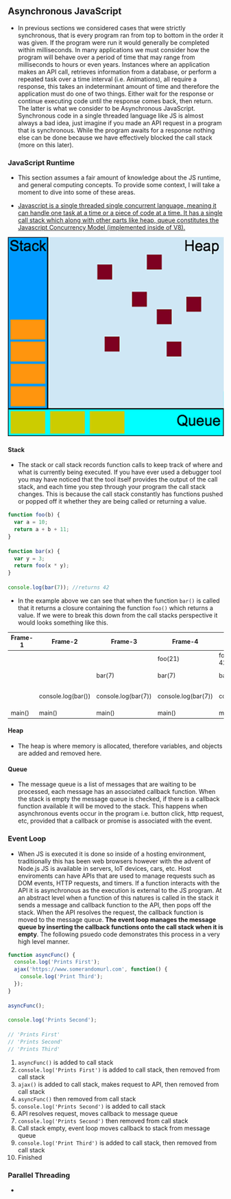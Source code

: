 ## Asynchronous JavaScript

- In previous sections we considered cases that were strictly synchronous, that is every program ran from top to bottom in the order it was given. If the program were run it would generally be completed within milliseconds. In many applications we must consider how the program will behave over a period of time that may range from milliseconds to hours or even years. Instances where an application makes an API call, retrieves information from a database, or perform a repeated task over a time interval (i.e. Animations), all require a response, this takes an indeterminant amount of time and therefore the application must do one of two things. Either wait for the response or continue executing code until the response comes back, then return. The latter is what we consider to be Asynchronous JavaScript. Synchronous code in a single threaded language like JS is almost always a bad idea, just imagine if you made an API request in a program that is synchronous. While the program awaits for a response nothing else can be done because we have effectively blocked the call stack (more on this later).

### JavaScript Runtime

- This section assumes a fair amount of knowledge about the JS runtime, and general computing concepts. To provide some context, I will take a moment to dive into some of these areas.

- [Javascript is a single threaded single concurrent language, meaning it can handle one task at a time or a piece of code at a time. It has a single call stack which along with other parts like heap, queue constitutes the Javascript Concurrency Model (implemented inside of V8). ](https://medium.com/@gaurav.pandvia/understanding-javascript-function-executions-tasks-event-loop-call-stack-more-part-1-5683dea1f5ec)

![fig1](/Part-3-Callbacks-Promises-AsyncAwait/images/fig1.png)

#### Stack

- The stack or call stack records function calls to keep track of where and what is currently being executed. If you have ever used a debugger tool you may have noticed that the tool itself provides the output of the call stack, and each time you step through your program the call stack changes. This is because the call stack constantly has functions pushed or popped off it whether they are being called or returning a value.

```js
function foo(b) {
  var a = 10;
  return a + b + 11;
}

function bar(x) {
  var y = 3;
  return foo(x * y);
}

console.log(bar(7)); //returns 42
```

- In the example above we can see that when the function `bar()` is called that it returns a closure containing the function `foo()` which returns a value. If we were to break this down from the call stacks perspective it would looks something like this.

| Frame-1 | Frame-2            | Frame-3             | Frame-4             | Frame-5                        | Frame-6                       | Frame-7                                    | Frame-8 |
| ------- | ------------------ | ------------------- | ------------------- | ------------------------------ | ----------------------------- | ------------------------------------------ | ------- |
|         |                    |                     | foo(21)             | foo(21) - returns 42, pops off |                               |                                            |         |
|         |                    | bar(7)              | bar(7)              | bar(7)                         | bar(7) - returns 42, pops off |                                            |         |
|         | console.log(bar()) | console.log(bar(7)) | console.log(bar(7)) | console.log(bar(7))            | console.log(bar(7))           | console.log(bar(7)) - returns 42, pops off |         |
| main()  | main()             | main()              | main()              | main()                         | main()                        | main()                                     | main()  |

#### Heap

- The heap is where memory is allocated, therefore variables, and objects are added and removed here.

#### Queue

- The message queue is a list of messages that are waiting to be processed, each message has an associated callback function. When the stack is empty the message queue is checked, if there is a callback function available it will be moved to the stack. This happens when asynchronous events occur in the program i.e. button click, http request, etc, provided that a callback or promise is associated with the event.

### Event Loop

- When JS is executed it is done so inside of a hosting environment, traditionally this has been web browsers however with the advent of Node.js JS is available in servers, IoT devices, cars, etc. Host enviroments can have APIs that are used to manage requests such as DOM events, HTTP requests, and timers. If a function interacts with the API it is asynchronous as the execution is external to the JS program. At an abstract level when a function of this natures is called in the stack it sends a message and callback function to the API, then pops off the stack. When the API resolves the request, the callback function is moved to the message queue. **The event loop manages the message queue by inserting the callback functions onto the call stack when it is empty**. The following psuedo code demonstrates this process in a very high level manner.

```js
function asyncFunc() {
  console.log('Prints First');
  ajax('https://www.somerandomurl.com', function() {
    console.log('Print Third');
  });
}

asyncFunc();

console.log('Prints Second');

// 'Prints First'
// 'Prints Second'
// 'Prints Third'
```

1. `asyncFunc()` is added to call stack
2. `console.log('Prints First')` is added to call stack, then removed from call stack
3. `ajax()` is added to call stack, makes request to API, then removed from call stack
4. `asyncFunc()` then removed from call stack
5. `console.log('Prints Second')` is added to call stack
6. API resolves request, moves callback to message queue
7. `console.log('Prints Second')` then removed from call stack
8. Call stack empty, event loop moves callback to stack from message queue
9. `console.log('Print Third')` is added to call stack, then removed from call stack
10. Finished

### Parallel Threading

-
